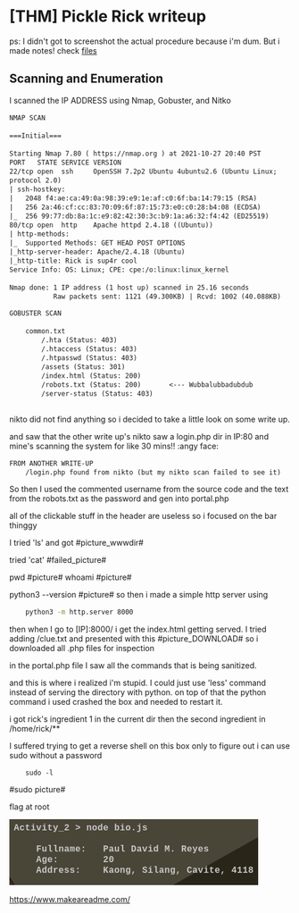 # [THM] Pickle Rick writeup

ps: I didn't got to screenshot the actual procedure because i'm dum. But i made notes! check [files](files/notes.md)

## Scanning and Enumeration

I scanned the IP ADDRESS using Nmap, Gobuster, and Nitko

```
NMAP SCAN

===Initial===

Starting Nmap 7.80 ( https://nmap.org ) at 2021-10-27 20:40 PST
PORT   STATE SERVICE VERSION
22/tcp open  ssh     OpenSSH 7.2p2 Ubuntu 4ubuntu2.6 (Ubuntu Linux; protocol 2.0)
| ssh-hostkey: 
|   2048 f4:ae:ca:49:0a:98:39:e9:1e:af:c0:6f:ba:14:79:15 (RSA)
|   256 2a:46:cf:cc:83:70:09:6f:87:15:73:e0:c0:28:b4:08 (ECDSA)
|_  256 99:77:db:8a:1c:e9:82:42:30:3c:b9:1a:a6:32:f4:42 (ED25519)
80/tcp open  http    Apache httpd 2.4.18 ((Ubuntu))
| http-methods: 
|_  Supported Methods: GET HEAD POST OPTIONS
|_http-server-header: Apache/2.4.18 (Ubuntu)
|_http-title: Rick is sup4r cool
Service Info: OS: Linux; CPE: cpe:/o:linux:linux_kernel

Nmap done: 1 IP address (1 host up) scanned in 25.16 seconds
           Raw packets sent: 1121 (49.300KB) | Rcvd: 1002 (40.088KB)

```


```
GOBUSTER SCAN

    common.txt
        /.hta (Status: 403)
        /.htaccess (Status: 403)
        /.htpasswd (Status: 403)
        /assets (Status: 301)
        /index.html (Status: 200)
        /robots.txt (Status: 200)       <--- Wubbalubbadubdub
        /server-status (Status: 403)


```


nikto did not find anything so i decided to take a little look on some write up.

and saw that the other write up's nikto saw a login.php dir in IP:80 and mine's scanning the system for like 30 mins!! :angy face:
```
FROM ANOTHER WRITE-UP
    /login.php found from nikto (but my nikto scan failed to see it)
```


So then I used the commented username from the source code and the text from the robots.txt as the password and gen into portal.php

all of the clickable stuff in the header are useless so i focused on the bar thinggy

I tried 'ls' and got #picture_wwwdir#

tried 'cat' #failed_picture#

pwd #picture#
whoami #picture#

python3 --version #picture#
so then i made a simple http server using
```bash
    python3 -m http.server 8000
```
then when I go to [IP]:8000/ i get the index.html getting served. I tried adding /clue.txt and presented with this
#picture_DOWNLOAD#
so i downloaded all .php files for inspection

in the portal.php file I saw all the commands that is being sanitized.

and this is where i realized i'm stupid. I could just use 'less' command instead of serving the directory with python. on top of that the python command i used crashed the box and needed to restart it.

i got rick's ingredient 1 in the current dir
then the second ingredient in /home/rick/**

I suffered trying to get a reverse shell on this box only to figure out i can use sudo without a password

```
    sudo -l
```

#sudo picture#

flag at root



![pogge](imgs/ss.png)

https://www.makeareadme.com/